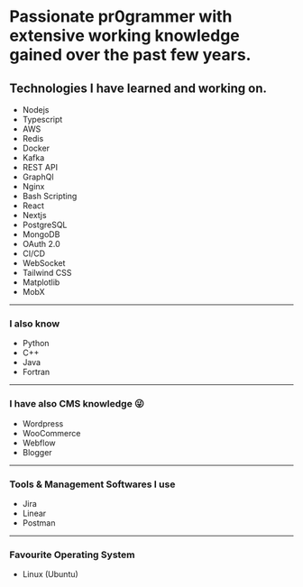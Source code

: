 # Passionate pr0grammer with extensive working knowledge gained over the past few years.

## Technologies I have learned and working on.
- Nodejs
- Typescript
- AWS
- Redis
- Docker
- Kafka
- REST API
- GraphQl
- Nginx
- Bash Scripting
- React
- Nextjs
- PostgreSQL
- MongoDB
- OAuth 2.0
- CI/CD
- WebSocket
- Tailwind CSS
- Matplotlib
- MobX
  
---

### I also know
- Python
- C++
- Java
- Fortran

---

### I have also CMS knowledge 😜
- Wordpress
- WooCommerce
- Webflow
- Blogger
  
---

### Tools & Management Softwares I use
- Jira
- Linear
- Postman
  
---

### Favourite Operating System
- Linux (Ubuntu)
